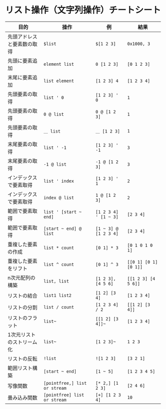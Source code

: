 # リスト操作（文字列操作）チートシート

| 目的 | 操作 | 例 | 結果 |
|------|------|----|------|
| 先頭アドレスと要素数の取得 | `$list` | `$[1 2 3]` | `0x1000, 3` |
| 先頭に要素追加 | `element list` | `0 [1 2 3]` | `[0 1 2 3]` |
| 末尾に要素追加 | `list element` | `[1 2 3] 4` | `[1 2 3 4]` |
| 先頭要素の取得 | `list ' 0` | `[1 2 3] ' 0` | `1` |
| 先頭要素の取得 | `0 @ list` | `0 @ [1 2 3]` | `1` |
| 先頭要素の取得 | `＿ list` | `＿ [1 2 3]` | `1` |
| 末尾要素の取得 | `list ' -1` | `[1 2 3] ' -1` | `3` |
| 末尾要素の取得 | `-1 @ list` | `-1 @ [1 2 3]` | `3` |
| インデックスで要素取得 | `list ' index` | `[1 2 3] ' 1` | `2` |
| インデックスで要素取得 | `index @ list` | `1 @ [1 2 3]` | `2` |
| 範囲で要素取得 | `list ' [start ~ end]` | `[1 2 3 4] ' [1 ~ 3]` | `[2 3 4]` |
| 範囲で要素取得 | `[start ~ end] @ list` | `[1 ~ 3] @ [1 2 3 4]` | `[2 3 4]` |
| 重複した要素の作成 | `list * count` | `[0 1] * 3` | `[0 1 0 1 0 1]` |
| 重複した要素をリフト | `list ^ count` | `[0 1] ^ 3` | `[[0 1] [0 1] [0 1]]` |
| n次元配列の構築 | `list, list` | `[1 2 3], [4 5 6]` | `[[1 2 3] [4 5 6]]` |
| リストの結合 | `list1 list2` | `[1 2] [3 4]` | `[1 2 3 4]` |
| リストの分割 | `list / count` | `[1 2 3 4] / 2` | `[[1 2] [3 4]]` |
| リストのフラット | `list~` | `[[1 2] [3 4]]~` | `[1 2 3 4]` |
| 1次元リストのストリーム化 | `list~` | `[1 2 3]~` | `1 2 3` |
| リストの反転 | `!list` | `![1 2 3]` | `[3 2 1]` |
| 範囲リスト構築 | `[start ~ end]` | `[1 ~ 5]` | `[1 2 3 4 5]` |
| 写像関数 | `[pointfree,] list or stream` | `[* 2,] [1 2 3]` | `[2 4 6]` |
| 畳み込み関数 | `[pointfree] list or stream` | `[+] [1 2 3 4]` | `10` |